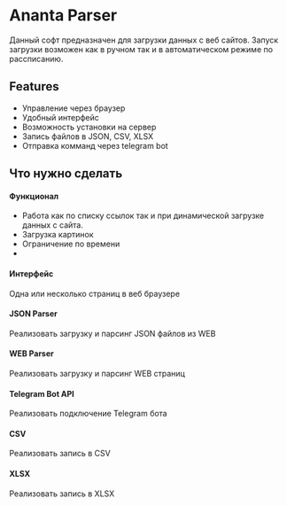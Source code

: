 
# Ananta Parser

Данный софт предназначен для загрузки данных с веб сайтов. Запуск загрузки возможен как в ручном так и в автоматическом режиме по рассписанию.

## Features

- Управление через браузер
- Удобный интерфейс
- Возможность установки на сервер
- Запись файлов в JSON, CSV, XLSX
- Отправка комманд через telegram bot


## Что нужно сделать

#### Функционал

- Работа как по списку ссылок так и при динамической загрузке данных с сайта.
- Загрузка картинок
- Ограничение по времени
- 
#### Интерфейс
Одна или несколько страниц в веб браузере

#### JSON Parser

Реализовать загрузку и парсинг JSON файлов из WEB

#### WEB Parser

Реализовать загрузку и парсинг WEB страниц

#### Telegram Bot API

Реализовать подключение Telegram бота

#### CSV

Реализовать запись в CSV

#### XLSX

Реализовать запись в XLSX


